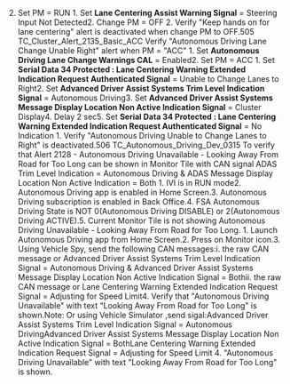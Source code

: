 2. Set PM = RUN 1. Set **Lane Centering Assist Warning Signal** = Steering Input Not Detected2. Change PM = OFF 2. Verify "Keep hands on for lane centering" alert is deactivated when change PM to OFF.505 TC_Cluster_Alert_2135_Basic_ACC Verify "Autonomous Driving Lane Change Unable Right" alert when PM = "ACC" 1. Set **Autonomous Driving Lane Change Warnings CAL** = Enabled2. Set PM = ACC 1. Set **Serial Data 34 Protected : Lane Centering Warning Extended Indication Request Authenticated Signal** = Unable to Change Lanes to Right2. Set **Advanced Driver Assist Systems Trim Level Indication Signal** = Autonomous Driving3. Set **Advanced Driver Assist Systems Message Display Location Non Active Indication Signal** = Cluster Display4. Delay 2 sec5. Set **Serial Data 34 Protected : Lane Centering Warning Extended Indication Request Authenticated Signal** = No Indication 1. Verify "Autonomous Driving Unable to Change Lanes to Right" is deactivated.506 TC_Autonomous_Driving_Dev_0315 To verify that Alert 2128 - Autonomous Driving Unavailable - Looking Away From Road for Too Long can be shown in Monitor Tile with CAN signal ADAS Trim Level Indication = Autonomous Driving & ADAS Message Display Location Non Active Indication = Both 1. IVI is in RUN mode2. Autonomous Driving app is enabled in Home Screen.3. Autonomous Driving subscription is enabled in Back Office.4. FSA Autonomous Driving State is NOT 0(Autonomous Driving DISABLE) or 2(Autonomous Driving ACTIVE).5. Current Monitor Tile is not showing Autonomous Driving Unavailable - Looking Away From Road for Too Long. 1. Launch Autonomous Driving app from Home Screen.2. Press on Monitor icon.3. Using Vehicle Spy, send the following CAN messages:i. the raw CAN message or Advanced Driver Assist Systems Trim Level Indication Signal = Autonomous Driving & Advanced Driver Assist Systems Message Display Location Non Active Indication Signal = Bothii. the raw CAN message or Lane Centering Warning Extended Indication Request Signal = Adjusting for Speed Limit4. Verify that "Autonomous Driving Unavailable" with text "Looking Away From Road for Too Long" is shown.Note: Or using Vehicle Simulator ,send sigal:Advanced Driver Assist Systems Trim Level Indication Signal = Autonomous DrivingAdvanced Driver Assist Systems Message Display Location Non Active Indication Signal = BothLane Centering Warning Extended Indication Request Signal = Adjusting for Speed Limit 4. "Autonomous Driving Unavailable" with text "Looking Away From Road for Too Long" is shown.